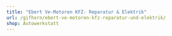 ```yaml
---
title: "Ebert Ve-Motoren KFZ- Reparatur & Elektrik"
url: /gifhorn/ebert-ve-motoren-kfz-reparatur-und-elektrik/
shop: Autowerkstatt
---
```

